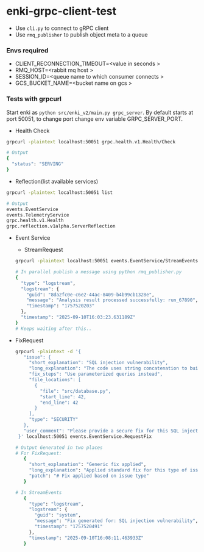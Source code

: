 # enki-grpc-client-test

 - Use `cli.py` to connect to gRPC client
 - Use `rmq_publisher` to publish object meta to a queue


### Envs required
 - CLIENT_RECONNECTION_TIMEOUT=<value in seconds \>
 - RMQ_HOST=<rabbit mq host \>
 - SESSION_ID=<queue name to which consumer connects \>
 - GCS_BUCKET_NAME=<bucket name on gcs \>

### Tests with grpcurl

Start enki as `python src/enki_v2/main.py grpc_server`. By default starts at port 50051, to change port change env variable GRPC_SERVER_PORT.

 - Health Check
```bash
grpcurl -plaintext localhost:50051 grpc.health.v1.Health/Check

# Output
{
  "status": "SERVING"
}
```

 - Reflection(list available services)
```bash
grpcurl -plaintext localhost:50051 list

# Output
events.EventService
events.TelemetryService
grpc.health.v1.Health
grpc.reflection.v1alpha.ServerReflection
```

 - Event Service
    - StreamRequest
    ```bash
    grpcurl -plaintext localhost:50051 events.EventService/StreamEvents

    # In parallel publish a message using python rmq_publisher.py
    {
      "type": "logstream",
      "logstream": {
        "guid": "8da2fc0e-c6e2-44ac-8409-b4b99cb1328e",
        "message": "Analysis result processed successfully: run_67890",
        "timestamp": "1757520203"
      },
      "timestamp": "2025-09-10T16:03:23.631189Z"
    }
    # Keeps waiting after this..
    ```

 - FixRequest
     ```bash
     grpcurl -plaintext -d '{
        "issue": {
          "short_explanation": "SQL injection vulnerability",
          "long_explanation": "The code uses string concatenation to build SQL queries",
          "fix_steps": "Use parameterized queries instead",
          "file_locations": [
            {
              "file": "src/database.py",
              "start_line": 42,
              "end_line": 42
            }
          ],
          "type": "SECURITY"
        },
        "user_comment": "Please provide a secure fix for this SQL injection"
      }' localhost:50051 events.EventService.RequestFix

     # Output Generated in two places
     # For FixRequest:
        {
          "short_explanation": "Generic fix applied",
          "long_explanation": "Applied standard fix for this type of issue",
          "patch": "# Fix applied based on issue type"
        }

     # In StreamEvents
        {
          "type": "logstream",
          "logstream": {
            "guid": "system",
            "message": "Fix generated for: SQL injection vulnerability",
            "timestamp": "1757520491"
          },
          "timestamp": "2025-09-10T16:08:11.463933Z"
        }
     ```



